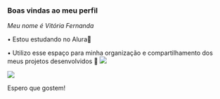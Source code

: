 ### Boas vindas ao meu perfil

_Meu nome é Vitória Fernanda_


• Estou estudando no Alura📑

• Utilizo esse espaço para minha organização e compartilhamento dos meus projetos desenvolvidos 🥇
![](https://petitgato.com.br/img/webp/gatos-persas-em-sao-paulo-img-3780.webp)

![](https://media.tenor.com/U28V2bPGlgUAAAAd/gato-sorrindo.gif)

Espero que gostem!
